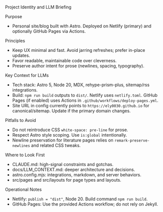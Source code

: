 Project Identity and LLM Briefing

Purpose
- Personal site/blog built with Astro. Deployed on Netlify (primary) and optionally GitHub Pages via Actions.

Principles
- Keep UX minimal and fast. Avoid jarring refreshes; prefer in-place updates.
- Favor readable, maintainable code over cleverness.
- Preserve author intent for prose (newlines, spacing, typography).

Key Context for LLMs
- Tech stack: Astro 5, Node 20, MDX, rehype-prism-plus, sitemap/rss integrations.
- Build: `npm run build` outputs to `dist/`. Netlify uses `netlify.toml`. GitHub Pages (if enabled) uses Actions in `.github/workflows/deploy-pages.yml`.
- Site URL in config currently points to `https://ely0030.github.io` for canonical/sitemap. Update if the primary domain changes.

Pitfalls to Avoid
- Do not reintroduce CSS `white-space: pre-line` for prose.
- Respect Astro style scoping. Use `is:global` intentionally.
- Newline preservation for literature pages relies on `remark-preserve-newlines` and related CSS tweaks.

Where to Look First
- CLAUDE.md: high-signal constraints and gotchas.
- docs/LLM_CONTEXT.md: deeper architecture and decisions.
- astro.config.mjs: integrations, markdown, and server behaviors.
- src/pages and src/layouts for page types and layouts.

Operational Notes
- Netlify: `publish = "dist"`, Node 20. Build command `npm run build`.
- GitHub Pages: Use the provided Actions workflow; do not rely on Jekyll.

